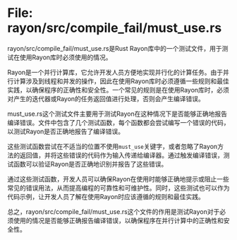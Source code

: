 # File: rayon/src/compile_fail/must_use.rs

rayon/src/compile_fail/must_use.rs是Rust Rayon库中的一个测试文件，用于测试在使用Rayon库时必须使用的情况。

Rayon是一个并行计算库，它允许开发人员方便地实现并行化的计算任务。由于并行计算涉及到线程和并发的操作，因此在使用Rayon库时必须遵循一些规则和最佳实践，以确保程序的正确性和安全性。一个常见的规则是在使用Rayon库时，必须对产生的迭代器或Rayon的任务返回值进行处理，否则会产生编译错误。

must_use.rs这个测试文件主要用于测试Rayon在这种情况下是否能够正确地报告编译错误。文件中包含了几个测试函数，每个函数都会尝试编写一个错误的代码，以测试Rayon是否正确地报告了编译错误。

这些测试函数尝试在不适当的位置不使用`must_use`关键字，或者忽略了Rayon方法的返回值，并将这些错误的代码作为输入传递给编译器。通过触发编译错误，测试函数可以验证Rayon是否正确地识别并报告了这些错误。

通过这些测试函数，开发人员可以确保Rayon在使用时能够正确地提示或阻止一些常见的错误用法，从而提高编程的可靠性和可维护性。同时，这些测试也可以作为代码示例，让开发人员了解在使用Rayon时应该遵循的规则和最佳实践。

总之，rayon/src/compile_fail/must_use.rs这个文件的作用是测试Rayon对于必须使用的情况是否能够正确报告编译错误，以确保程序在并行计算中的正确性和安全性。

